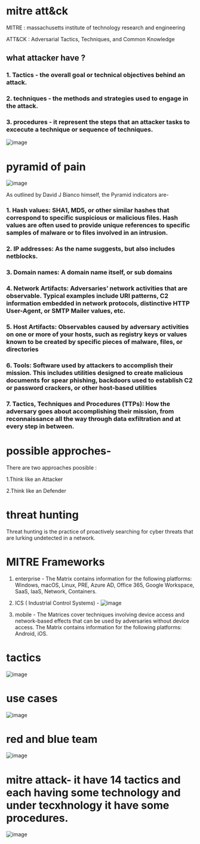 # mitre att&ck 

MITRE : massachusetts institute of technology research and engineering

ATT&CK : Adversarial Tactics, Techniques, and Common Knowledge

## what attacker have ?

### 1. Tactics - the overall goal or technical objectives behind an attack.

### 2. techniques - the methods and strategies used to engage in the attack.

### 3. procedures - it represent the steps that an attacker tasks to excecute a technique or sequence of techniques.

![image](https://github.com/Riyatomar14/CyberSecurityCareer/assets/143107173/83acd2bb-27f5-4d96-89dc-0188c1b551f8)

# pyramid of pain

![image](https://github.com/Riyatomar14/CyberSecurityCareer/assets/143107173/562c569e-c2a6-4f5a-9081-9b22c566019d)

As outlined by David J Bianco himself, the Pyramid indicators are-

### 1. Hash values: SHA1, MD5, or other similar hashes that correspond to specific suspicious or malicious files. Hash values are often used to provide unique references to specific samples of malware or to files involved in an intrusion.

### 2. IP addresses: As the name suggests, but also includes netblocks.

### 3. Domain names: A domain name itself, or sub domains

### 4. Network Artifacts: Adversaries’ network activities that are observable. Typical examples include URI patterns, C2 information embedded in network protocols, distinctive HTTP User-Agent, or SMTP Mailer values, etc.

### 5. Host Artifacts: Observables caused by adversary activities on one or more of your hosts, such as registry keys or values known to be created by specific pieces of malware, files, or directories
### 6. Tools: Software used by attackers to accomplish their mission. This includes utilities designed to create malicious documents for spear phishing, backdoors used to establish C2 or password crackers, or other host-based utilities

### 7. Tactics, Techniques and Procedures (TTPs): How the adversary goes about accomplishing their mission, from reconnaissance all the way through data exfiltration and at every step in between.

# possible approches-

There are two approaches poosible :

1.Think like an Attacker

2.Think like an Defender

# threat hunting

Threat hunting is the practice of proactively searching for cyber threats that are lurking undetected in a network.

# MITRE Frameworks 

1. enterprise - The Matrix contains information for the following platforms: Windows, macOS, Linux, PRE, Azure AD, Office 365, Google Workspace, SaaS, IaaS, Network, Containers.

2. ICS ( Industrial Control Systems) - ![image](https://github.com/Riyatomar14/CyberSecurityCareer/assets/143107173/069aac40-1381-4f0a-b89a-62ed5cfc9bce)

3. mobile - The Matrices cover techniques involving device access and network-based effects that can be used by adversaries without device access. The Matrix contains information for the following platforms: Android, iOS.

# tactics

![image](https://github.com/Riyatomar14/CyberSecurityCareer/assets/143107173/fa1bb677-c47e-4c8d-b38b-36fd6bc56f6c)

# use cases 

![image](https://github.com/Riyatomar14/CyberSecurityCareer/assets/143107173/1f384667-a8d8-49fe-9828-8d5fdde46399)

# red and blue team

![image](https://github.com/Riyatomar14/CyberSecurityCareer/assets/143107173/026e69fc-100a-4dd4-93df-afc60e45ffdf)

# mitre attack- it have 14 tactics and each having some technology and under tecxhnology it have some procedures.

![image](https://github.com/Riyatomar14/CyberSecurityCareer/assets/143107173/378dbb92-202e-4954-a822-5fef404b9382)








